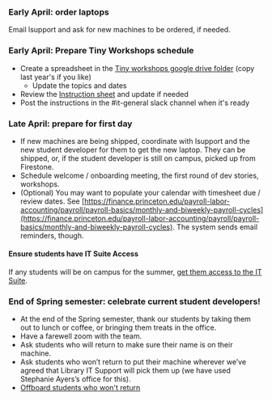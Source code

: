 ### Early April: order laptops

Email lsupport and ask for new machines to be ordered, if needed.

### Early April: Prepare Tiny Workshops schedule
- Create a spreadsheet in the [Tiny workshops google drive folder](https://drive.google.com/drive/folders/10_hdO4JVu3cVxgUo1gQqFSm5_JH2bEzY) (copy last year's if you like)
    - Update the topics and dates
- Review the [Instruction sheet](https://docs.google.com/document/d/1yD6np5ME8zHg-90FuBERUbqiVTC5UAbrMFVJFlysNsM/edit) and update if needed
- Post the instructions in the #it-general slack channel when it's ready

### Late April: prepare for first day


-   If new machines are being shipped, coordinate with lsupport and the new student developer for them to get the new laptop.  They can be shipped, or, if the student developer is still on campus, picked up from Firestone.
-   Schedule welcome / onboarding meeting, the first round of dev stories, workshops.
-   (Optional) You may want to populate your calendar with timesheet due / review dates. See [https://finance.princeton.edu/payroll-labor-accounting/payroll/payroll-basics/monthly-and-biweekly-payroll-cycles](https://finance.princeton.edu/payroll-labor-accounting/payroll/payroll-basics/monthly-and-biweekly-payroll-cycles). The system sends email reminders, though.

#### Ensure students have IT Suite Access

If any students will be on campus for the summer, [get them access to the IT Suite](../it-suite-access.md).

### End of Spring semester: celebrate current student developers!

- At the end of the Spring semester, thank our students by taking them out to lunch or coffee, or bringing them treats in the office.
- Have a farewell zoom with the team.
- Ask students who will return to make sure their name is on their machine.
- Ask students who won’t return to put their machine wherever we’ve agreed that Library IT Support will pick them up (we have used Stephanie Ayers’s office for this).
- [Offboard students who won't return](../offboarding.md)
